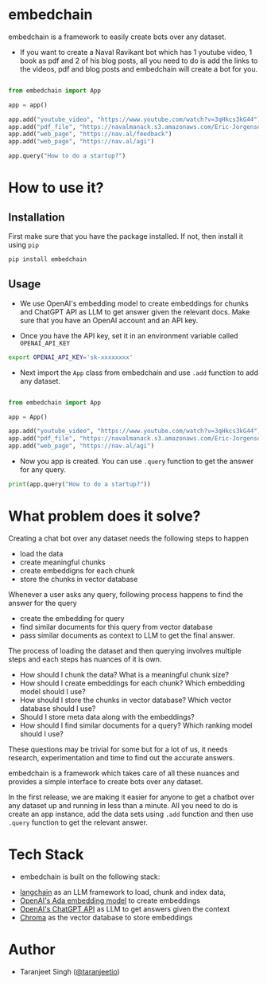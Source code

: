 # embedchain

embedchain is a framework to easily create bots over any dataset.

* If you want to create a Naval Ravikant bot which has 1 youtube video, 1 book as pdf and 2 of his blog posts, all you need to do is add the links to the videos, pdf and blog posts and embedchain will create a bot for you.

```python

from embedchain import App

app = app()

app.add("youtube_video", "https://www.youtube.com/watch?v=3qHkcs3kG44")
app.add("pdf_file", "https://navalmanack.s3.amazonaws.com/Eric-Jorgenson_The-Almanack-of-Naval-Ravikant_Final.pdf")
app.add("web_page", "https://nav.al/feedback")
app.add("web_page", "https://nav.al/agi")

app.query("How to do a startup?")
```

# How to use it?

## Installation

First make sure that you have the package installed. If not, then install it using `pip`

```bash
pip install embedchain
```

## Usage

* We use OpenAI's embedding model to create embeddings for chunks and ChatGPT API as LLM to get answer given the relevant docs. Make sure that you have an OpenAI account and an API key.

* Once you have the API key, set it in an environment variable called `OPENAI_API_KEY`

```bash
export OPENAI_API_KEY='sk-xxxxxxxx'
```

* Next import the `App` class from embedchain and use `.add` function to add any dataset.

```python

from embedchain import App

app = App()

app.add("youtube_video", "https://www.youtube.com/watch?v=3qHkcs3kG44")
app.add("pdf_file", "https://navalmanack.s3.amazonaws.com/Eric-Jorgenson_The-Almanack-of-Naval-Ravikant_Final.pdf")
app.add("web_page", "https://nav.al/agi")
```

* Now you app is created. You can use `.query` function to get the answer for any query.

```python
print(app.query("How to do a startup?"))
```

# What problem does it solve?

Creating a chat bot over any dataset needs the following steps to happen

* load the data
* create meaningful chunks
* create embeddigns for each chunk
* store the chunks in vector database

Whenever a user asks any query, following process happens to find the answer for the query

* create the embedding for query
* find similar documents for this query from vector database
* pass similar documents as context to LLM to get the final answer.

The process of loading the dataset and then querying involves multiple steps and each steps has nuances of it is own.

* How should I chunk the data? What is a meaningful chunk size?
* How should I create embeddings for each chunk? Which embedding model should I use?
* How should I store the chunks in vector database? Which vector database should I use?
* Should I store meta data along with the embeddings?
* How should I find similar documents for a query? Which ranking model should I use?

These questions may be trivial for some but for a lot of us, it needs research, experimentation and time to find out the accurate answers.

embedchain is a framework which takes care of all these nuances and provides a simple interface to create bots over any dataset.

In the first release, we are making it easier for anyone to get a chatbot over any dataset up and running in less than a minute. All you need to do is create an app instance, add the data sets using `.add` function and then use `.query` function to get the relevant answer.

# Tech Stack

* embedchain is built on the following stack:

- [langchain](https://github.com/hwchase17/langchain) as an LLM framework to load, chunk and index data,
- [OpenAI's Ada embedding model](https://platform.openai.com/docs/guides/embeddings) to create embeddings
- [OpenAI's ChatGPT API](https://platform.openai.com/docs/guides/gpt/chat-completions-api) as LLM to get answers given the context
- [Chroma](https://github.com/chroma-core/chroma) as the vector database to store embeddings

# Author

* Taranjeet Singh ([@taranjeetio](https://twitter.com/taranjeetio))